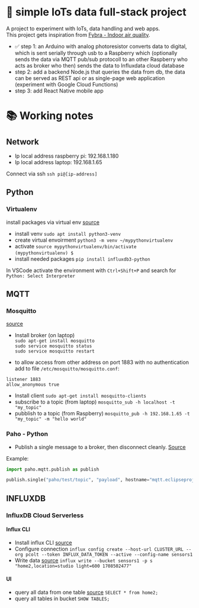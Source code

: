 # 🧮 simple IoTs data full-stack project

A project to experiment with IoTs, data handling and web apps.  
This project gets inspiration from [Fybra - Indoor air quality](https://fybra.co/).  

- ✅ step 1: an Arduino with analog photoresistor converts data to digital, which is sent serially through usb to a Raspberry which (optionally sends the data via MQTT pub/sub protocoll to an other Raspberry who acts as broker who then) sends the data to Influxdata cloud database
- step 2: add a backend Node.js that queries the data from db, the data can be served as REST api or as single-page web application (experiment with Google Cloud Functions)
- step 3: add React Native mobile app

# 📚 Working notes

## Network

- Ip local address raspberry pi: 192.168.1.180
- Ip local address laptop: 192.168.1.65

Connect via ssh `ssh pi@[ip-address]`

## Python

### Virtualenv

install packages via virtual env [source](https://www.baeldung.com/linux/pip-fix-externally-managed-environment-error)
- install venv `sudo apt install python3-venv`
- create virtual envoirment `python3 -m venv ~/mypythonvirtualenv`
- activate `source mypythonvirtualenv/bin/activate`  
`(mypythonvirtualenv) $`
- install needed packages `pip install influxdb3-python`

In VSCode activate the environment with `Ctrl+Shift+P` and search for `Python: Select Interpreter`

## MQTT

### Mosquitto

[source](https://logicaprogrammabile.it/mqtt-installare-mosquitto-raspberry-pi-progetti-iot/)
- Install broker (on laptop)  
`sudo apt-get install mosquitto`  
`sudo service mosquitto status`  
`sudo service mosquitto restart`  

- to allow access from other address on port 1883 with no authentication add to file `/etc/mosquitto/mosquitto.conf`: 
```
listener 1883
allow_anonymous true
```

- Install client 
`sudo apt-get install mosquitto-clients`
- subscribe to a topic (from laptop)
`mosquitto_sub -h localhost -t "my_topic"`
- pubblish to a topic (from Raspberry)
`mosquitto_pub -h 192.168.1.65 -t "my_topic" -m "hello world"`

### Paho - Python

- Publish a single message to a broker, then disconnect cleanly. 
[Source](https://github.com/eclipse/paho.mqtt.python?tab=readme-ov-file#single)

Example:
```python
import paho.mqtt.publish as publish

publish.single("paho/test/topic", "payload", hostname="mqtt.eclipseprojects.io")
```

## INFLUXDB

### InfluxDB Cloud Serverless

#### Influx CLI

- Install influx CLI [source](https://docs.influxdata.com/influxdb/cloud/tools/influx-cli/)
- Configure connection `influx config create --host-url CLUSTER_URL --org pcolt --token INFLUX_DATA_TOKEN --active --config-name sensors1`
- Write data [source](https://docs.influxdata.com/influxdb/cloud-serverless/get-started/write/)
`influx write --bucket sensors1 -p s "home2,location=studio light=600 1708502477"`

#### UI

- query all data from one table [source](https://docs.influxdata.com/influxdb/cloud-serverless/get-started/query/) `SELECT * from home2;`
- query all tables in bucket `SHOW TABLES;`
